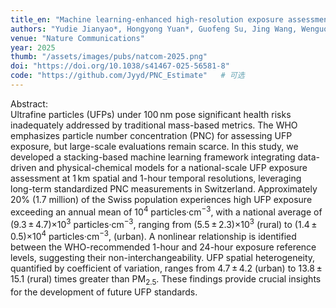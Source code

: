 ```yaml
---
title_en: "Machine learning-enhanced high-resolution exposure assessment of ultrafine particles"
authors: "Yudie Jianyao*, Hongyong Yuan*, Guofeng Su, Jing Wang, Wenguo Weng & Xiaole Zhang#"   # 按显示顺序写
venue: "Nature Communications"
year: 2025
thumb: "/assets/images/pubs/natcom-2025.png"
doi: "https://doi.org/10.1038/s41467-025-56581-8"
code: "https://github.com/Jyyd/PNC_Estimate"   # 可选
---
```


Abstract:  
Ultrafine particles (UFPs) under 100 nm pose significant health risks inadequately addressed by traditional mass-based metrics. The WHO emphasizes particle number concentration (PNC) for assessing UFP exposure, but large-scale evaluations remain scarce. In this study, we developed a stacking-based machine learning framework integrating data-driven and physical-chemical models for a national-scale UFP exposure assessment at 1 km spatial and 1-hour temporal resolutions, leveraging long-term standardized PNC measurements in Switzerland. Approximately 20% (1.7 million) of the Swiss population experiences high UFP exposure exceeding an annual mean of 10<sup>4</sup> particles‧cm<sup>−3</sup>, with a national average of (9.3 ± 4.7)×10<sup>3</sup> particles‧cm<sup>−3</sup>, ranging from (5.5 ± 2.3)×10<sup>3</sup> (rural) to (1.4 ± 0.5)×10<sup>4</sup> particles‧cm<sup>−3</sup>, (urban). A nonlinear relationship is identified between the WHO-recommended 1-hour and 24-hour exposure reference levels, suggesting their non-interchangeability. UFP spatial heterogeneity, quantified by coefficient of variation, ranges from 4.7 ± 4.2 (urban) to 13.8 ± 15.1 (rural) times greater than PM<sub>2.5</sub>. These findings provide crucial insights for the development of future UFP standards.
